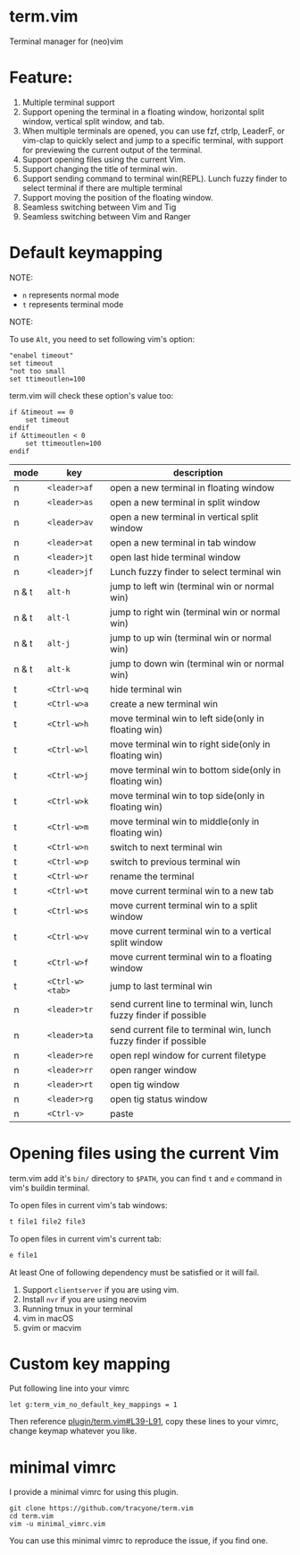 # term.vim

Terminal manager for (neo)vim

# Feature:

1. Multiple terminal support
2. Support opening the terminal in a floating window, horizontal split window, vertical split window, and tab.
3. When multiple terminals are opened, you can use fzf, ctrlp, LeaderF, or vim-clap to quickly select and jump to a specific terminal, with support for previewing the current output of the terminal.
4. Support opening files using the current Vim.
5. Support changing the title of terminal win.
6. Support sending command to terminal win(REPL). Lunch fuzzy finder to select terminal if there are multiple terminal
7. Support moving the position of the floating window.
8. Seamless switching between Vim and Tig
8. Seamless switching between Vim and Ranger


# Default keymapping

NOTE:
- `n` represents normal mode
- `t` represents terminal mode

NOTE:

To use `Alt`, you need to set following vim's option:

```vim
"enabel timeout"
set timeout
"not too small
set ttimeoutlen=100
```

term.vim will check these option's value too:

```vim
if &timeout == 0
    set timeout
endif
if &ttimeoutlen < 0
    set ttimeoutlen=100
endif

```

mode  |      key | description
----  |     ---- | -----------
n | `<leader>af` | open a new terminal in floating window
n | `<leader>as` | open a new terminal in split window
n | `<leader>av` | open a new terminal in vertical split window
n | `<leader>at` | open a new terminal in tab window
n | `<leader>jt` | open last hide terminal window
n | `<leader>jf `| Lunch fuzzy finder to select terminal win
n & t | `alt-h` | jump to left win (terminal win or normal win)
n & t | `alt-l` | jump to right win (terminal win or normal win)
n & t | `alt-j` | jump to up win (terminal win or normal win)
n & t | `alt-k` | jump to down win (terminal win or normal win)
 t | `<Ctrl-w>q` | hide terminal win
 t | `<Ctrl-w>a` | create a new terminal win
 t | `<Ctrl-w>h` | move terminal win to left side(only in floating win)
 t | `<Ctrl-w>l` | move terminal win to right side(only in floating win)
 t | `<Ctrl-w>j` | move terminal win to bottom side(only in floating win)
 t | `<Ctrl-w>k` | move terminal win to top side(only in floating win)
 t | `<Ctrl-w>m` | move terminal win to middle(only in floating win)
 t | `<Ctrl-w>n` | switch to next terminal win
 t | `<Ctrl-w>p` | switch to previous terminal win
 t | `<Ctrl-w>r` | rename the terminal
 t | `<Ctrl-w>t` | move current terminal win to a new tab
 t | `<Ctrl-w>s` | move current terminal win to a split window
 t | `<Ctrl-w>v` | move current terminal win to a vertical split window
 t | `<Ctrl-w>f` | move current terminal win to a floating window
 t | `<Ctrl-w><tab>` | jump to last terminal win
 n | `<leader>tr` | send current line to terminal win, lunch fuzzy finder if possible
 n | `<leader>ta` | send current file to terminal win, lunch fuzzy finder if possible
 n | `<leader>re` | open repl window for current filetype
 n | `<leader>rr` | open ranger window
 n | `<leader>rt` | open tig window
 n | `<leader>rg` | open tig status window
 n | `<Ctrl-v>` | paste

# Opening files using the current Vim

term.vim add it's `bin/` directory to `$PATH`, you can find `t` and `e` command in vim's buildin terminal.

To open files in current vim's tab windows:

```bash
t file1 file2 file3
```

To open files in current vim's current tab:

```bash
e file1
```

At least One of following dependency must be satisfied or it will fail.

1. Support `clientserver` if you are using vim.
2. Install `nvr` if you are using neovim
3. Running tmux in your terminal
4. vim in macOS
5. gvim or macvim

# Custom key mapping

Put following line into your vimrc

```
let g:term_vim_no_default_key_mappings = 1
```

Then reference [plugin/term.vim#L39-L91](https://github.com/tracyone/term.vim/blob/main/plugin/term.vim#L39-L91), copy these lines to your vimrc, change keymap whatever you like.

# minimal vimrc

I provide a minimal vimrc for using this plugin.

```
git clone https://github.com/tracyone/term.vim
cd term.vim
vim -u minimal_vimrc.vim
```

You can use this minimal vimrc to reproduce the issue, if you find one.


